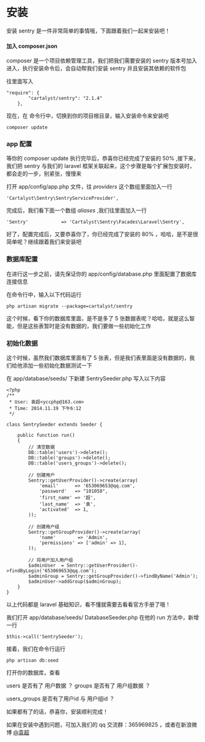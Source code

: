 # 安装

安装 sentry 是一件非常简单的事情哦，下面跟着我们一起来安装吧！


#### 加入 composer.json

composer 是一个项目依赖管理工具，我们把我们需要安装的 sentry 版本号加入进入，执行安装命令后，会自动帮我们安装 sentry 并且安装其依赖的软件包

往里面写入

```
"require": {
        "cartalyst/sentry": "2.1.4"
	},
```

现在，在 命令行中，切换到你的项目根目录，输入安装命令来安装吧

```
composer update
```



### app 配置


等你的 composer update 执行完毕后，恭喜你已经完成了安装的 50% ,接下来，我们把 sentry 与我们的 laravel 框架关联起来，这个步骤是每个扩展包安装时，都会走的一步，别紧张，慢慢来



打开 app/config/app.php 文件，往 *providers* 这个数组里面加入一行

```
'Cartalyst\Sentry\SentryServiceProvider',

```

完成后，我们看下面一个数组 *aliases* ,我们往里面加入一行

```
'Sentry'            => 'Cartalyst\Sentry\Facades\Laravel\Sentry',

```

好了，配置完成后，又要恭喜你了，你已经完成了安装的 80% ，哈哈，是不是很简单呢？继续跟着我们来安装吧


### 数据库配置

在进行这一步之前，请先保证你的 app/config/database.php 里面配置了数据库连接信息

在命令行中，输入以下代码运行

```
php artisan migrate --package=cartalyst/sentry

```

这个时候，看下你的数据库里面，是不是多了 5 张数据表呢？哈哈，就是这么智能，但是这些表暂时是没有数据的，我们要做一些初始化工作


### 初始化数据

这个时候，虽然我们数据库里面有了 5 张表，但是我们表里面是没有数据的，我们给他添加一些初始化数据测试一下

在 app/database/seeds/ 下新建 SentrySeeder.php 写入以下内容

```
<?php
/**
 * User: 袁超<yccphp@163.com>
 * Time: 2014.11.19 下午6:12
 */

class SentrySeeder extends Seeder {

    public function run()
    {
        // 清空数据
        DB::table('users')->delete();
        DB::table('groups')->delete();
        DB::table('users_groups')->delete();

        // 创建用户
        Sentry::getUserProvider()->create(array(
            'email'      => '653069653@qq.com',
            'password'   => "101058",
            'first_name' => '超',
            'last_name'  => '袁',
            'activated'  => 1,
        ));

        // 创建用户组
        Sentry::getGroupProvider()->create(array(
            'name'        => 'Admin',
            'permissions' => ['admin' => 1],
        ));

        // 将用户加入用户组
        $adminUser  = Sentry::getUserProvider()->findByLogin('653069653@qq.com');
        $adminGroup = Sentry::getGroupProvider()->findByName('Admin');
        $adminUser->addGroup($adminGroup);
    }
}

```


以上代码都是 laravel 基础知识，看不懂就需要去看看官方手册了哦！

我们打开 app/database/seeds/ DatabaseSeeder.php  在他的 run 方法中，新增一行

```
$this->call('SentrySeeder');

```

接着，我们在命令行运行 
```
php artisan db:seed
```


打开你的数据库，查看 

users 是否有了 用户数据 ？
groups 是否有了 用户组数据 ？

users_groups 是否有了用户id 与 用户组id  ？

如果都有了的话，恭喜你，安装顺利完成！

如果在安装中遇到问题，可加入我们的 qq 交流群：365969825 ，或者在新浪微博 [@袁超](http://weibo.com/28ex)








